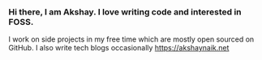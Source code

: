 ### Hi there, I am Akshay. I love writing code and interested in FOSS.

I work on side projects in my free time which are mostly open sourced on GitHub. I also write tech blogs occasionally https://akshaynaik.net
<!--
**nakshay/nakshay** is a ✨ _special_ ✨ repository because its `README.md` (this file) appears on your GitHub profile occasionally.

Here are some ideas to get you started:

- 🔭 I’m currently working on ...
- 🌱 I’m currently learning ...
- 👯 I’m looking to collaborate on ...
- 🤔 I’m looking for help with ...
- 💬 Ask me about ...
- 📫 How to reach me: ...
- 😄 Pronouns: ...
- ⚡ Fun fact: ...


[![Anurag's github stats](https://github-readme-stats.vercel.app/api?username=nakshay&count_private=true&show_icons=true&theme=nord)](https://akshaynaik.net)
-->
